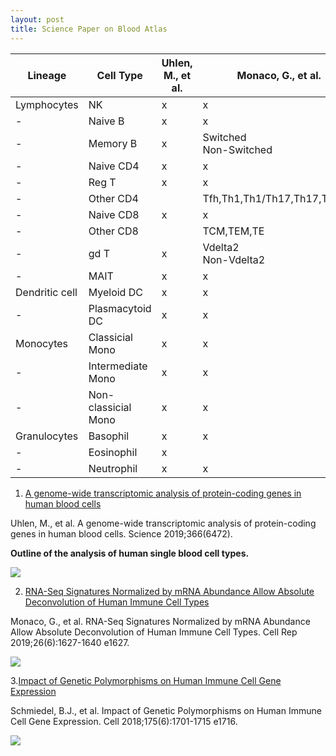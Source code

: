```yaml
---
layout: post
title: Science Paper on Blood Atlas
---
```


Lineage | Cell Type | Uhlen, M., et al. | Monaco, G., et al. | Schmiedel, B.J. et al.
---|---|---|---|---
Lymphocytes |NK|x|x|x
-|Naive B|x|x|x
-|Memory B|x|Switched<br>Non-Switched|
-|Naive CD4|x|x|and activated
-|Reg T|x|x|
-|Other CD4||Tfh,Th1,Th1/Th17,Th17,Th2,TE|Tfh,Th1,Th1/Th17,Th17,Th2
-|Naive CD8|x|x|and activated
-|Other CD8||TCM,TEM,TE|
-|gd T|x|Vdelta2<br>Non-Vdelta2|
-|MAIT|x|x|
Dendritic cell |Myeloid DC|x|x|
-|Plasmacytoid DC|x|x|
Monocytes |Classicial Mono|x|x|x
-|Intermediate Mono|x|x|
-|Non-classicial Mono|x|x|x
Granulocytes |Basophil|x|x|
-|Eosinophil|x||
-|Neutrophil|x|x|

1. [A genome-wide transcriptomic analysis of protein-coding genes in human blood cells](https://science.sciencemag.org/content/366/6472/eaax9198)

Uhlen, M., et al. A genome-wide transcriptomic analysis of protein-coding genes in human blood cells. Science 2019;366(6472).

**Outline of the analysis of human single blood cell types.**

<img src="https://science.sciencemag.org/content/sci/366/6472/eaax9198/F2.large.jpg" />

2. [RNA-Seq Signatures Normalized by mRNA Abundance Allow Absolute Deconvolution of Human Immune Cell Types](https://www.ncbi.nlm.nih.gov/pubmed/30726743)

Monaco, G., et al. RNA-Seq Signatures Normalized by mRNA Abundance Allow Absolute Deconvolution of Human Immune Cell Types. Cell Rep 2019;26(6):1627-1640 e1627.

<img src="https://els-jbs-prod-cdn.literatumonline.com/cms/attachment/dcd90468-bb55-4493-ab10-92299b4b43f3/gr1.jpg" />

3.[Impact of Genetic Polymorphisms on Human Immune Cell Gene Expression](https://www.ncbi.nlm.nih.gov/pubmed/30449622)

Schmiedel, B.J., et al. Impact of Genetic Polymorphisms on Human Immune Cell Gene Expression. Cell 2018;175(6):1701-1715 e1716.

<img src="https://els-jbs-prod-cdn.literatumonline.com/cms/attachment/7a829b79-cb7d-4112-99fa-548048fc0e66/gr1.jpg" />

